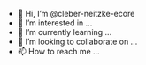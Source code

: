 - 👋 Hi, I’m @cleber-neitzke-ecore
- 👀 I’m interested in ...
- 🌱 I’m currently learning ...
- 💞️ I’m looking to collaborate on ...
- 📫 How to reach me ...

<!---
cleber-neitzke-ecore/cleber-neitzke-ecore is a ✨ special ✨ repository because its `README.md` (this file) appears on your GitHub profile.
You can click the Preview link to take a look at your changes.
--->

